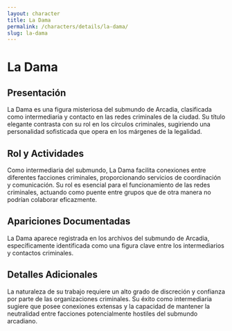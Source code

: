 ```yaml
---
layout: character
title: La Dama
permalink: /characters/details/la-dama/
slug: la-dama
---
```


# La Dama

## Presentación
La Dama es una figura misteriosa del submundo de Arcadia, clasificada como intermediaria y contacto en las redes criminales de la ciudad. Su título elegante contrasta con su rol en los círculos criminales, sugiriendo una personalidad sofisticada que opera en los márgenes de la legalidad.

## Rol y Actividades
Como intermediaria del submundo, La Dama facilita conexiones entre diferentes facciones criminales, proporcionando servicios de coordinación y comunicación. Su rol es esencial para el funcionamiento de las redes criminales, actuando como puente entre grupos que de otra manera no podrían colaborar eficazmente.

## Apariciones Documentadas
La Dama aparece registrada en los archivos del submundo de Arcadia, específicamente identificada como una figura clave entre los intermediarios y contactos criminales.

## Detalles Adicionales
La naturaleza de su trabajo requiere un alto grado de discreción y confianza por parte de las organizaciones criminales. Su éxito como intermediaria sugiere que posee conexiones extensas y la capacidad de mantener la neutralidad entre facciones potencialmente hostiles del submundo arcadiano.